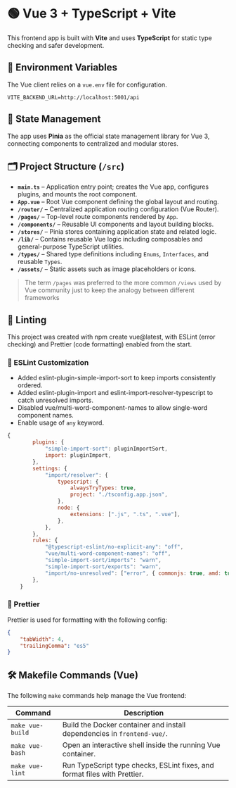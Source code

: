 # 🟢 Vue 3 + TypeScript + Vite

This frontend app is built with **Vite** and uses **TypeScript** for static type checking and safer development.

## 🔐 Environment Variables

The Vue client relies on a `vue.env` file for configuration.

```
VITE_BACKEND_URL=http://localhost:5001/api
```

## 🧠 State Management

The app uses **Pinia** as the official state management library for Vue 3, connecting components to centralized and modular stores.

## 🗂️ Project Structure (`/src`)

- **`main.ts`** – Application entry point; creates the Vue app, configures plugins, and mounts the root component.
- **`App.vue`** – Root Vue component defining the global layout and routing.
- **`/router/`** – Centralized application routing configuration (Vue Router).
- **`/pages/`** – Top-level route components rendered by `App`.
- **`/components/`** – Reusable UI components and layout building blocks.
- **`/stores/`** – Pinia stores containing application state and related logic.
- **`/lib/`** – Contains reusable Vue logic including composables and general-purpose TypeScript utilities.
- **`/types/`** – Shared type definitions including `Enums`, `Interfaces`, and reusable `Types`.
- **`/assets/`** – Static assets such as image placeholders or icons.

> The term `/pages` was preferred to the more common `/views` used by Vue community just to keep the analogy between different frameworks

## 🧹 Linting

This project was created with npm create vue@latest, with ESLint (error checking) and Prettier (code formatting) enabled from the start.

### 🔑 ESLint Customization

- Added eslint-plugin-simple-import-sort to keep imports consistently ordered.
- Added eslint-plugin-import and eslint-import-resolver-typescript to catch unresolved imports.
- Disabled vue/multi-word-component-names to allow single-word component names.
- Enable usage of `any` keyword.

```js
{
        plugins: {
            "simple-import-sort": pluginImportSort,
            import: pluginImport,
        },
        settings: {
            "import/resolver": {
                typescript: {
                    alwaysTryTypes: true,
                    project: "./tsconfig.app.json",
                },
                node: {
                    extensions: [".js", ".ts", ".vue"],
                },
            },
        },
        rules: {
            "@typescript-eslint/no-explicit-any": "off",
            "vue/multi-word-component-names": "off",
            "simple-import-sort/imports": "warn",
            "simple-import-sort/exports": "warn",
            "import/no-unresolved": ["error", { commonjs: true, amd: true }],
        },
    }
```

### 🎨 Prettier

Prettier is used for formatting with the following config:

```json
{
    "tabWidth": 4,
    "trailingComma": "es5"
}
```

## 🛠️ Makefile Commands (Vue)

The following `make` commands help manage the Vue frontend:

| Command          | Description                                                               |
| ---------------- | ------------------------------------------------------------------------- |
| `make vue-build` | Build the Docker container and install dependencies in `frontend-vue/`.   |
| `make vue-bash`  | Open an interactive shell inside the running Vue container.               |
| `make vue-lint`  | Run TypeScript type checks, ESLint fixes, and format files with Prettier. |

